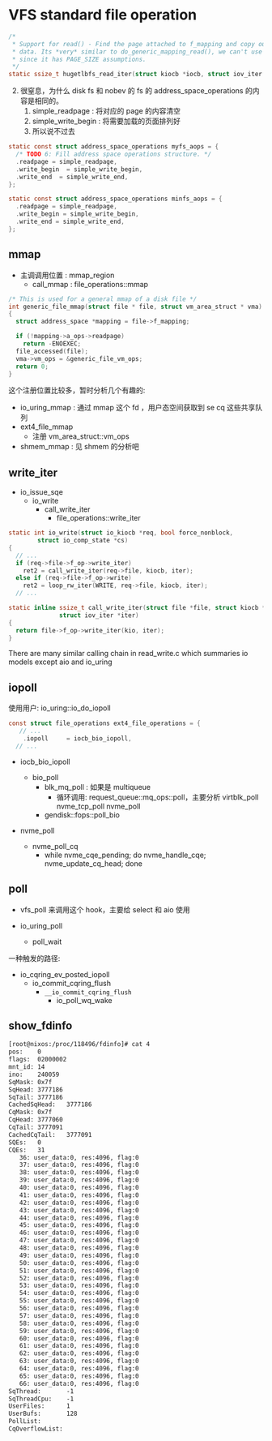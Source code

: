 # VFS standard file operation

```c
/*
 * Support for read() - Find the page attached to f_mapping and copy out the
 * data. Its *very* similar to do_generic_mapping_read(), we can't use that
 * since it has PAGE_SIZE assumptions.
 */
static ssize_t hugetlbfs_read_iter(struct kiocb *iocb, struct iov_iter *to)
```

2. 很窒息，为什么 disk fs 和 nobev 的 fs 的 address_space_operations 的内容是相同的。
    1. simple_readpage : 将对应的 page 的内容清空
    2. simple_write_begin : 将需要加载的页面排列好
    3. 所以说不过去
```c
static const struct address_space_operations myfs_aops = {
  /* TODO 6: Fill address space operations structure. */
  .readpage = simple_readpage,
  .write_begin  = simple_write_begin,
  .write_end  = simple_write_end,
};

static const struct address_space_operations minfs_aops = {
  .readpage = simple_readpage,
  .write_begin = simple_write_begin,
  .write_end = simple_write_end,
};
```


## mmap

- 主调调用位置 : mmap_region
  - call_mmap : file_operations::mmap

```c
/* This is used for a general mmap of a disk file */
int generic_file_mmap(struct file * file, struct vm_area_struct * vma)
{
  struct address_space *mapping = file->f_mapping;

  if (!mapping->a_ops->readpage)
    return -ENOEXEC;
  file_accessed(file);
  vma->vm_ops = &generic_file_vm_ops;
  return 0;
}
```

这个注册位置比较多，暂时分析几个有趣的:
- io_uring_mmap : 通过 mmap 这个 fd ，用户态空间获取到 se cq 这些共享队列
- ext4_file_mmap
  - 注册 vm_area_struct::vm_ops
- shmem_mmap : 见 shmem 的分析吧

## write_iter

- io_issue_sqe
  - io_write
    - call_write_iter
      - file_operations::write_iter

```c
static int io_write(struct io_kiocb *req, bool force_nonblock,
        struct io_comp_state *cs)
{
  // ...
  if (req->file->f_op->write_iter)
    ret2 = call_write_iter(req->file, kiocb, iter);
  else if (req->file->f_op->write)
    ret2 = loop_rw_iter(WRITE, req->file, kiocb, iter);
  // ...
```

```c
static inline ssize_t call_write_iter(struct file *file, struct kiocb *kio,
              struct iov_iter *iter)
{
  return file->f_op->write_iter(kio, iter);
}
```

There are many similar calling chain in read_write.c which summaries io models except aio and io_uring


## iopoll
使用用户: io_uring::io_do_iopoll

```c
const struct file_operations ext4_file_operations = {
   // ...
	.iopoll		= iocb_bio_iopoll,
  // ...
```

- iocb_bio_iopoll
  - bio_poll
    - blk_mq_poll : 如果是 multiqueue
      - 循环调用: request_queue::mq_ops::poll，主要分析 virtblk_poll nvme_tcp_poll nvme_poll
    - gendisk::fops::poll_bio

- nvme_poll
  - nvme_poll_cq
    - while nvme_cqe_pending; do nvme_handle_cqe; nvme_update_cq_head; done


## poll

- vfs_poll 来调用这个 hook，主要给 select 和 aio 使用


- io_uring_poll
  - poll_wait


一种触发的路径:
- io_cqring_ev_posted_iopoll
  - io_commit_cqring_flush
    - `__io_commit_cqring_flush`
      - io_poll_wq_wake


## show_fdinfo

```txt
[root@nixos:/proc/118496/fdinfo]# cat 4
pos:    0
flags:  02000002
mnt_id: 14
ino:    240059
SqMask: 0x7f
SqHead: 3777186
SqTail: 3777186
CachedSqHead:   3777186
CqMask: 0x7f
CqHead: 3777060
CqTail: 3777091
CachedCqTail:   3777091
SQEs:   0
CQEs:   31
   36: user_data:0, res:4096, flag:0
   37: user_data:0, res:4096, flag:0
   38: user_data:0, res:4096, flag:0
   39: user_data:0, res:4096, flag:0
   40: user_data:0, res:4096, flag:0
   41: user_data:0, res:4096, flag:0
   42: user_data:0, res:4096, flag:0
   43: user_data:0, res:4096, flag:0
   44: user_data:0, res:4096, flag:0
   45: user_data:0, res:4096, flag:0
   46: user_data:0, res:4096, flag:0
   47: user_data:0, res:4096, flag:0
   48: user_data:0, res:4096, flag:0
   49: user_data:0, res:4096, flag:0
   50: user_data:0, res:4096, flag:0
   51: user_data:0, res:4096, flag:0
   52: user_data:0, res:4096, flag:0
   53: user_data:0, res:4096, flag:0
   54: user_data:0, res:4096, flag:0
   55: user_data:0, res:4096, flag:0
   56: user_data:0, res:4096, flag:0
   57: user_data:0, res:4096, flag:0
   58: user_data:0, res:4096, flag:0
   59: user_data:0, res:4096, flag:0
   60: user_data:0, res:4096, flag:0
   61: user_data:0, res:4096, flag:0
   62: user_data:0, res:4096, flag:0
   63: user_data:0, res:4096, flag:0
   64: user_data:0, res:4096, flag:0
   65: user_data:0, res:4096, flag:0
   66: user_data:0, res:4096, flag:0
SqThread:       -1
SqThreadCpu:    -1
UserFiles:      1
UserBufs:       128
PollList:
CqOverflowList:
```

